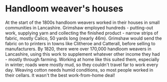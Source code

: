 # Handloom weaver's houses

At the start of the 1800s handloom weavers worked in their houses in small communities in Lancashire. Grimshaw employed hundreds - putting-out work, supplying yarn and collecting the finished product - narrow strips of fabric, mostly Calico, 50 yards long (nearly 46m). 
Grimshaw would send the fabric on to printers in towns like Clitheroe and Catterall, before selling to manufacturers.
By 1820, there were over 170,000 handloom weavers in Lancashire, using this work to supplement whatever other income they had - mostly through farming.
Working at home like this suited them, especially in winter; roads were mostly mud, so they couldn't travel far to work every day. 
Weaving cotton needs humid conditions, so most people worked in their cellars. It wasn't the best work-from-home deal!

